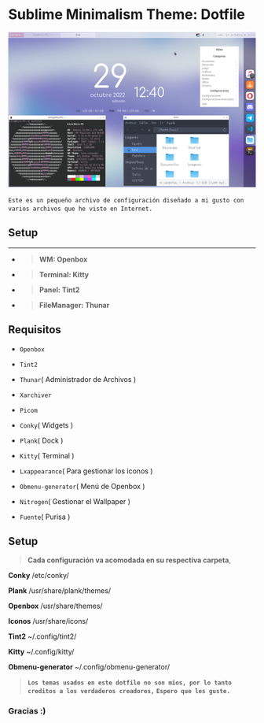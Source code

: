 # Sublime Minimalism Theme: Dotfile

![Preview](https://github.com/kiro207/smtd-dotfiles/blob/master/Preview.png)

`Este es un pequeño archivo de configuración diseñado a mi gusto con varios archivos que he visto en Internet.`

## Setup
----------
* >**WM: Openbox**

* >**Terminal: Kitty**

* >**Panel: Tint2**

* >**FileManager: Thunar**


## Requisitos

* `Openbox`

* `Tint2`

* `Thunar`( Administrador de Archivos )

* `Xarchiver`

* `Picom`

* `Conky`( Widgets )

* `Plank`( Dock )

* `Kitty`( Terminal )

* `Lxappearance`( Para gestionar los iconos )

* `Obmenu-generator`( Menú de Openbox )

* `Nitrogen`( Gestionar el Wallpaper )

* `Fuente`( Purisa )


## Setup

>**Cada configuración va acomodada en su respectiva carpeta**,

**Conky** /etc/conky/

**Plank** /usr/share/plank/themes/

**Openbox** /usr/share/themes/

**Iconos** /usr/share/icons/

**Tint2** ~/.config/tint2/

**Kitty** ~/.config/kitty/

**Obmenu-generator** ~/.config/obmenu-generator/

>**`Los temas usados en este dotfile no son mios, por lo tanto creditos a los verdaderos creadores,`**
**`Espero que les guste.`**
### Gracias :)

